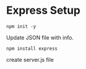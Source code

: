 # Express Setup

`npm init -y`

Update JSON file with info.

`npm install express`

create server.js file